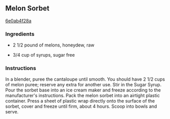 ## Melon Sorbet

[6e0ab4f28a](http://www.foodandwine.com/recipes/melon-sorbet)

### Ingredients

 - 2 1/2 pound of melons, honeydew, raw

 - 3/4 cup of syrups, sugar free

### Instructions

In a blender, puree the cantaloupe until smooth. You should have 2 1/2 cups of melon puree; reserve any extra for another use. Stir in the Sugar Syrup. Pour the sorbet base into an ice cream maker and freeze according to the manufacturer's instructions. Pack the melon sorbet into an airtight plastic container. Press a sheet of plastic wrap directly onto the surface of the sorbet, cover and freeze until firm, about 4 hours. Scoop into bowls and serve.